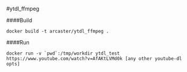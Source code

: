 #ytdl_ffmpeg

####Build

`docker build -t arcaster/ytdl_ffmpeg .`

####Run

```
docker run -v `pwd`:/tmp/workdir ytdl_test https://www.youtube.com/watch?v=AfAKtLVMd0k [any other youtube-dl opts]
```